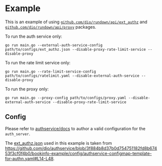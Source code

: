 # Example

This is an example of using [`github.com/dio/rundown/api/ext_authz`](../../api/ext_authz/) and [`github.com/dio/rundown/api/proxy`]((../../api/proxy/)) packages.

To run the auth service only:

```console
go run main.go --external-auth-service-config path/to/configs/ext_authz.json --disable-proxy-rate-limit-service --disable-proxy
```

To run the rate limit service only:

```console
go run main.go --rate-limit-service-config path/to/configs/ratelimit.yaml --disable-external-auth-service --disable-proxy
```

To run the proxy only:

```console
go run main.go --proxy-config path/to/configs/proxy.yaml --disable-external-auth-service --disable-proxy-rate-limit-service
```

## Config

Please refer to [authservice/docs](../authservice/docs/README.md) to author a valid configuration for the `auth_server`.

The [ext_authz.json](../configs/ext_authz.json) used in this example is taken from https://github.com/dio/authservice/blob/3f884b8d37b0d754751182fd8b67453f3cf0f4b0/bookinfo-example/config/authservice-configmap-template-for-authn.yaml#L14-L48.
